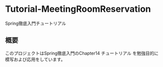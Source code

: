 # Tutorial-MeetingRoomReservation
Spring徹底入門チュートリアル

## 概要
このプロジェクトはSpring徹底入門のChapter14 チュートリアル を勉強目的に模写および応用をしています。
